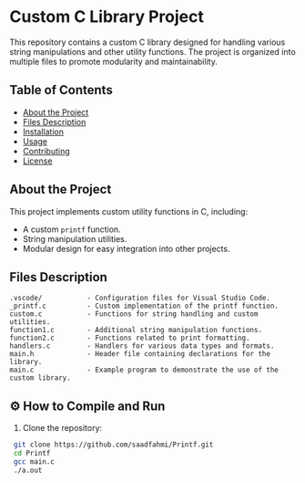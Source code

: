 # Custom C Library Project

This repository contains a custom C library designed for handling various string manipulations and other utility functions. The project is organized into multiple files to promote modularity and maintainability.

## Table of Contents

- [About the Project](#about-the-project)
- [Files Description](#files-description)
- [Installation](#installation)
- [Usage](#usage)
- [Contributing](#contributing)
- [License](#license)

## About the Project

This project implements custom utility functions in C, including:
- A custom `printf` function.
- String manipulation utilities.
- Modular design for easy integration into other projects.

## Files Description

```plaintext
.vscode/           - Configuration files for Visual Studio Code.
_printf.c          - Custom implementation of the printf function.
custom.c           - Functions for string handling and custom utilities.
function1.c        - Additional string manipulation functions.
function2.c        - Functions related to print formatting.
handlers.c         - Handlers for various data types and formats.
main.h             - Header file containing declarations for the library.
main.c             - Example program to demonstrate the use of the custom library.
```
## ⚙️ How to Compile and Run
1. Clone the repository:
  ```bash
   git clone https://github.com/saadfahmi/Printf.git
   cd Printf
   gcc main.c
   ./a.out
